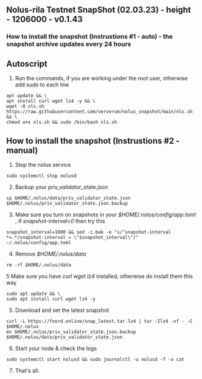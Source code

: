 ## Nolus-rila Testnet SnapShot (02.03.23) - height - 1206000 - v0.1.43
### How to install the snapshot (Instrustions #1 - auto) - the snapshot archive updates every 24 hours

## Autoscript

1. Run the commands,  if you are working under the *root* user, otherwise add *sudo* to each line
```
apt update && \
apt install curl wget lz4 -y && \
wget -O nls.sh https://raw.githubusercontent.com/serverum/nolus_snapshot/main/nls.sh && \
chmod u+x nls.sh && sudo /bin/bash nls.sh
```
## How to install the snapshot (Instrustions #2 - manual)

1. Stop the nolus service
```
sudo systemctl stop nolusd
```
2. Backup your *priv_validator_state.json* 
```
cp $HOME/.nolus/data/priv_validator_state.json $HOME/.nolus/priv_validator_state.json.backup
```
3. Make sure you turn on snapshots in your *$HOME/.nolus/config/app.toml* , if *snapshot-interval=0* then try this
```
snapshot_interval=1000 && sed -i.bak -e "s/^snapshot-interval *=.*/snapshot-interval = \"$snapshot_interval\"/" ~/.nolus/config/app.toml
```
4. Remove *$HOME/.nolus/data*
```
rm -rf $HOME/.nolus/data
```
5 Make sure you have *curl wget lz4* installed, otherwise do install them this way
```
sudo apt update && \
sudo apt install curl wget lz4 -y
```

5. Download and set the latest snapshot
```
curl -L https://fnord.online/snap_latest.tar.lz4 | tar -Ilz4 -xf - -C $HOME/.nolus
mv $HOME/.nolus/priv_validator_state.json.backup $HOME/.nolus/data/priv_validator_state.json
````
6. Start your node & check the logs
```
sudo systemctl start nolusd && sudo journalctl -u nolusd -f -o cat
```
7. That's all.
